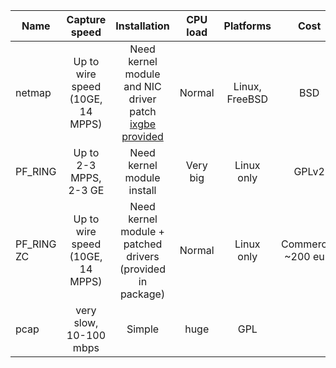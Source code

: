 |Name | Capture speed |Installation | CPU load | Platforms | Cost |
|-----|:-------------:|:-------:|:--:|:--:|:------:|
|netmap | Up to wire speed (10GE, 14 MPPS) | Need kernel module and NIC driver patch [ixgbe provided](https://github.com/pavel-odintsov/ixgbe-linux-netmap)  |Normal |Linux, FreeBSD | BSD |
|PF_RING | Up to 2-3 MPPS, 2-3 GE |Need kernel module install |Very big| Linux  only | GPLv2 |
|PF_RING ZC | Up to wire speed (10GE, 14 MPPS) | Need kernel module + patched drivers (provided in package)|Normal| Linux only | Commercial ~200 euro |
| pcap | very slow, 10-100 mbps | Simple | huge | GPL |

